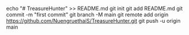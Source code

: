 echo "# TreasureHunter" >> README.md
git init
git add README.md
git commit -m "first commit"
git branch -M main
git remote add origin https://github.com/NuengruethaiS/TreasureHunter.git
git push -u origin main
